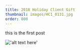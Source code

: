 ```yaml
---
title: 2018 Holiday Client Gift
thumbnail: images/HC1_0131.jpg 
order: 800
---
```


this is the first post

!['alt text here'](images/successkid.jpg)